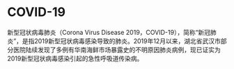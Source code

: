 # COVID-19
新型冠状病毒肺炎（Corona Virus Disease 2019，COVID-19），简称“新冠肺炎”，是指2019新型冠状病毒感染导致的肺炎。2019年12月以来，湖北省武汉市部分医院陆续发现了多例有华南海鲜市场暴露史的不明原因肺炎病例，现已证实为2019新型冠状病毒感染引起的急性呼吸道传染病。
